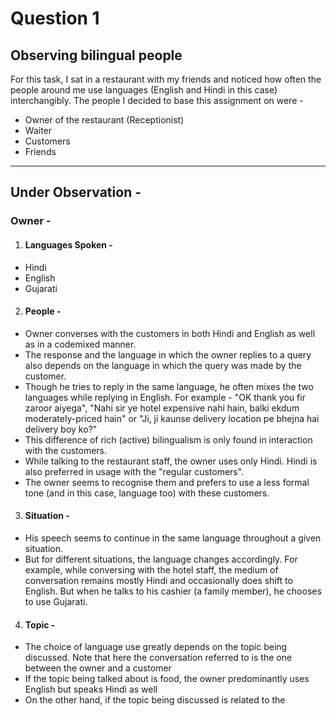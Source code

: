 # Question 1 

## Observing bilingual people

For this task, I sat in a restaurant with my friends and noticed how often the people around me use languages (English and Hindi in this case)
interchangibly. The people I decided to base this assignment on were -
* Owner of the restaurant (Receptionist)
* Waiter 
* Customers
* Friends

---

## Under Observation -
### Owner -

1. #### Languages Spoken - 
*  Hindi
*  English
*  Gujarati

2. #### People - 
* Owner converses with the customers in both Hindi and English as well as in a codemixed manner. 
* The response and the language in which the owner replies to a query also depends on the language in which the query was made by the customer. 
* Though he tries to reply in the same language, he often mixes the two languages while replying in English. For example - "OK thank you fir zaroor aiyega", "Nahi sir ye hotel expensive nahi hain, balki ekdum moderately-priced hain"  or "Ji, ji kaunse delivery location pe bhejna hai delivery boy ko?" 
* This difference of rich (active) bilingualism is only found in interaction with the customers.
* While talking to the restaurant staff, the owner uses only Hindi. Hindi is also preferred in usage with the "regular customers".
* The owner seems to recognise them and prefers to use a less formal tone (and in this case, language too) with these customers.

3. #### Situation - 
* His speech seems to continue in the same language throughout a given situation. 
* But for different situations, the language changes accordingly. For example, while conversing with the hotel staff, the medium of conversation remains mostly Hindi and occasionally does shift to English. But when he talks to his cashier (a family member), he chooses to use Gujarati. 

4. #### Topic -
*  The choice of language use greatly depends on the topic being discussed. Note that here the conversation referred to is the one between the owner and a customer
*  If the topic being talked about is food, the owner predominantly uses English but speaks Hindi as well
*  On the other hand, if the topic being discussed is related to the 
